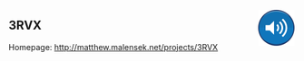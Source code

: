 <a href="http://matthew.malensek.net/projects/3RVX"><img align="right" src="Assets/MainIcon-PNGs/64.png"/></a>

3RVX
----

Homepage: http://matthew.malensek.net/projects/3RVX
